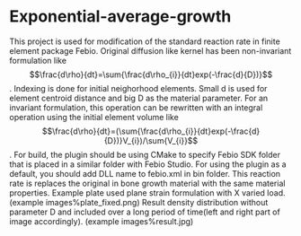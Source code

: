 # Exponential-average-growth
This project is used for modification of the standard reaction rate in finite element package Febio.
Original diffusion like kernel has been non-invariant formulation like
$$\frac{d\rho}{dt}=\sum{\frac{d\rho_{i}}{dt}exp(-\frac{d}{D})}$$.
Indexing is done for initial neighorhood elements.
Small d is used for element centroid distance and big D as the material parameter.
For an invariant formulation, this operation can be rewritten with an integral operation using the initial element volume like
$$\frac{d\rho}{dt}=(\sum{\frac{d\rho_{i}}{dt}exp(-\frac{d}{D})}V_{i})/\sum{V_{i}}$$.
For build, the plugin should be using CMake to specify Febio SDK folder that is placed in a similar folder with Febio Studio.
For using the plugin as a default, you should add DLL name to febio.xml in bin folder.
This reaction rate is replaces the original in bone growth material with the same material properties.
Example plate used plane strain formulation with X varied load. (example images%plate_fixed.png)
Result density distribution without parameter D and included over a long period of time(left and right part of image accordingly). (example images%result.jpg)